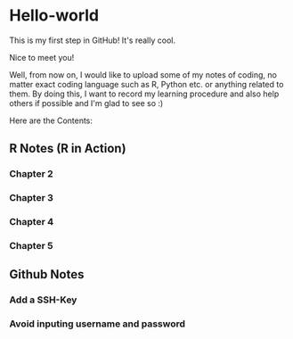 # Hello-world
This is my first step in GitHub! It's really cool.

Nice to meet you!

Well, from now on, I would like to upload some of my notes of coding, no matter exact coding language such as R, Python etc. or anything related to them. By doing this, I want to record my learning procedure and also help others if possible and I'm glad to see so :)

Here are the Contents:
## R Notes (R in Action)
### Chapter 2
### Chapter 3
### Chapter 4
### Chapter 5

## Github Notes
### Add a SSH-Key
### Avoid inputing username and password
